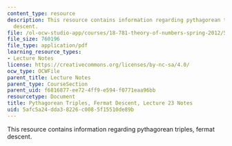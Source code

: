 ```yaml
---
content_type: resource
description: This resource contains information regarding pythagorean triples, fermat
  descent.
file: /ol-ocw-studio-app/courses/18-781-theory-of-numbers-spring-2012/5afc5a24dda38226c0085f15510de89b_MIT18_781S12_lec23.pdf
file_size: 760196
file_type: application/pdf
learning_resource_types:
- Lecture Notes
license: https://creativecommons.org/licenses/by-nc-sa/4.0/
ocw_type: OCWFile
parent_title: Lecture Notes
parent_type: CourseSection
parent_uid: f6816877-ee72-4ff9-e594-f0771eaa96bb
resourcetype: Document
title: Pythagorean Triples, Fermat Descent, Lecture 23 Notes
uid: 5afc5a24-dda3-8226-c008-5f15510de89b
---
```

This resource contains information regarding pythagorean triples, fermat descent.